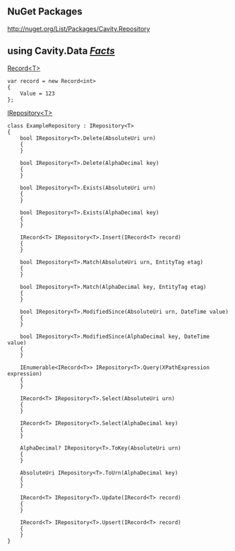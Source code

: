 ## NuGet Packages ##

http://nuget.org/List/Packages/Cavity.Repository

## using Cavity.Data _[Facts](http://code.google.com/p/cavity/source/browse/#svn%2Ftrunk%2Fsrc%2FCavity%20Repository%2FClass%20Libraries%2FRepository.Facts%2FData)_ ##

[Record&lt;T&gt;](http://code.google.com/p/cavity/source/browse/trunk/src/Cavity%20Repository/Class%20Libraries/Repository/Data/Record%601.cs)

```
var record = new Record<int>
{
    Value = 123
};
```

[IRepository&lt;T&gt;](http://code.google.com/p/cavity/source/browse/trunk/src/Cavity%20Repository/Class%20Libraries/Repository/Data/IRepository%601.cs)

```
class ExampleRepository : IRepository<T>
{
    bool IRepository<T>.Delete(AbsoluteUri urn)
    {
    }

    bool IRepository<T>.Delete(AlphaDecimal key)
    {
    }

    bool IRepository<T>.Exists(AbsoluteUri urn)
    {
    }

    bool IRepository<T>.Exists(AlphaDecimal key)
    {
    }

    IRecord<T> IRepository<T>.Insert(IRecord<T> record)
    {
    }

    bool IRepository<T>.Match(AbsoluteUri urn, EntityTag etag)
    {
    }

    bool IRepository<T>.Match(AlphaDecimal key, EntityTag etag)
    {
    }

    bool IRepository<T>.ModifiedSince(AbsoluteUri urn, DateTime value)
    {
    }

    bool IRepository<T>.ModifiedSince(AlphaDecimal key, DateTime value)
    {
    }

    IEnumerable<IRecord<T>> IRepository<T>.Query(XPathExpression expression)
    {
    }

    IRecord<T> IRepository<T>.Select(AbsoluteUri urn)
    {
    }

    IRecord<T> IRepository<T>.Select(AlphaDecimal key)
    {
    }

    AlphaDecimal? IRepository<T>.ToKey(AbsoluteUri urn)
    {
    }

    AbsoluteUri IRepository<T>.ToUrn(AlphaDecimal key)
    {
    }

    IRecord<T> IRepository<T>.Update(IRecord<T> record)
    {
    }

    IRecord<T> IRepository<T>.Upsert(IRecord<T> record)
    {
    }
}
```